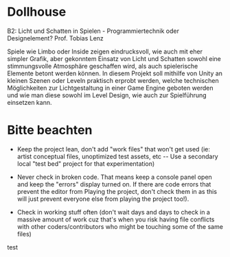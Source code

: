 # Dollhouse

B2: Licht und Schatten in Spielen - Programmiertechnik oder Designelement?
Prof. Tobias Lenz

Spiele wie Limbo oder Inside zeigen eindrucksvoll, wie auch mit eher simpler Grafik, aber gekonntem Einsatz von Licht und Schatten sowohl eine stimmungsvolle Atmosphäre geschaffen wird, als auch spielerische Elemente betont werden können. In diesem Projekt soll mithilfe von Unity an kleinen Szenen oder Leveln praktisch erprobt werden, welche technischen Möglichkeiten zur Lichtgestaltung in einer Game Engine geboten werden und wie man diese sowohl im Level Design, wie auch zur Spielführung einsetzen kann.

# Bitte beachten

- Keep the project lean, don't add "work files" that won't get used (ie: artist conceptual files, unoptimized test assets, etc -- Use a secondary local "test bed" project for that experimentation)

- Never check in broken code. That means keep a console panel open and keep the "errors" display turned on. If there are code errors that prevent the editor from Playing the project, don't check them in as this will just prevent everyone else from playing the project too!).

- Check in working stuff often (don't wait days and days to check in a massive amount of work cuz that's when you risk having file conflicts with other coders/contributors who might be touching some of the same files)

test